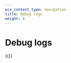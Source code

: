 ```yaml
---
pcx_content_type: navigation
title: Debug logs
weight: 8
---
```


# Debug logs

{{<directory-listing>}}
